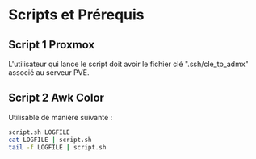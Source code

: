 # Scripts et Prérequis

## Script 1 Proxmox

L'utilisateur qui lance le script doit avoir le fichier clé ".ssh/cle_tp_admx" associé au serveur PVE.

## Script 2 Awk Color

Utilisable de manière suivante : 

```bash
script.sh LOGFILE
cat LOGFILE | script.sh
tail -f LOGFILE | script.sh
```
